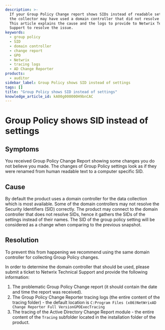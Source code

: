 ```yaml
---
description: >-
  If your Group Policy Change report shows SIDs instead of readable settings,
  the collector may have used a domain controller that did not resolve SIDs.
  This article explains the cause and the logs to provide to Netwrix Technical
  Support to resolve the issue.
keywords:
  - group policy
  - SID
  - domain controller
  - change report
  - GPO
  - Netwrix
  - tracing logs
  - AD Change Reporter
products:
  - auditor
sidebar_label: Group Policy shows SID instead of settings
tags: []
title: "Group Policy shows SID instead of settings"
knowledge_article_id: kA00g000000H9bnCAC
---
```


# Group Policy shows SID instead of settings

## Symptoms
You received Group Policy Change Report showing some changes you do not believe you made. The changes of Group Policy settings look as if they were renamed from human readable text to a computer specific SID.

## Cause
By default the product uses a domain controller for the data collection which is most available. Some of the domain controllers may not resolve the Security Identifiers (SID) correctly. The product may connect to the domain controller that does not resolve SIDs, hence it gathers the SIDs of the settings instead of their names. The SID of the group policy setting will be considered as a change when comparing to the previous snapshot.

## Resolution
To prevent this from happening we recommend using the same domain controller for collecting Group Policy changes.

In order to determine the domain controller that should be used, please submit a ticket to Netwrix Technical Support and provide the following information:

1. The problematic Group Policy Change report (it should contain the date and time the report was received).
2. The Group Policy Change Reporter tracing logs (the entire content of the tracing folder) - the default location is `C:Program Files (x86)NetWrixAD Change Reporter Full VersionGPOExecTracing`
3. The tracing of the Active Directory Change Report module - the entire content of the `Tracing` subfolder located in the installation folder of the product.
